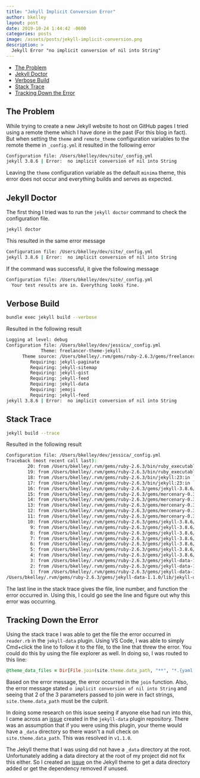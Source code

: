 ```yaml
---
title: "Jekyll Implicit Conversion Error"
author: bkelley
layout: post
date: 2019-10-24 1:44:42 -0600
categories: posts
image: /assets/posts/jekyll-implicit-conversion.png
description: >
  Jekyll Error "no implicit conversion of nil into String"
---
```


- [The Problem](#the-problem)
- [Jekyll Doctor](#jekyll-doctor)
- [Verbose Build](#verbose-build)
- [Stack Trace](#stack-trace)
- [Tracking Down the Error](#tracking-down-the-error)

## The Problem

While trying to create a new Jekyll website to host on GitHub pages I tried using a remote theme which I have done in the past (For this blog in fact). But when setting the `theme` and `remote_theme` configuration variables to the remote theme in `_config.yml` it resulted in the following error

```bash
Configuration file: /Users/bkelley/dev/site/_config.yml
jekyll 3.8.6 | Error:  no implicit conversion of nil into String
```

Leaving the `theme` configuration variable as the default `minima` theme, this error does not occur and everything builds and serves as expected.

## Jekyll Doctor

The first thing I tried was to run the `jekyll doctor` command to check the configuration file.

```bash
jekyll doctor
```

This resulted in the same error message

```bash
Configuration file: /Users/bkelley/dev/site/_config.yml
jekyll 3.8.6 | Error:  no implicit conversion of nil into String
```

If the command was successful, it give the following message

```bash
Configuration file: /Users/bkelley/dev/site/_config.yml
  Your test results are in. Everything looks fine.
```

## Verbose Build

```bash
bundle exec jekyll build --verbose
```

Resulted in the following result

```bash
Logging at level: debug
Configuration file: /Users/bkelley/dev/jessica/_config.yml
             Theme: freelancer-theme-jekyll
      Theme source: /Users/bkelley/.rvm/gems/ruby-2.6.3/gems/freelancer-theme-jekyll-1.0.0
         Requiring: jekyll-paginate
         Requiring: jekyll-sitemap
         Requiring: jekyll-gist
         Requiring: jekyll-feed
         Requiring: jekyll-data
         Requiring: jemoji
         Requiring: jekyll-feed
jekyll 3.8.6 | Error:  no implicit conversion of nil into String
```

## Stack Trace

```bash
jekyll build --trace
```

Resulted in the following result

```bash
Configuration file: /Users/bkelley/dev/jessica/_config.yml
Traceback (most recent call last):
        20: from /Users/bkelley/.rvm/gems/ruby-2.6.3/bin/ruby_executable_hooks:24:in `<main>`
        19: from /Users/bkelley/.rvm/gems/ruby-2.6.3/bin/ruby_executable_hooks:24:in `eval`
        18: from /Users/bkelley/.rvm/gems/ruby-2.6.3/bin/jekyll:23:in `<main>`
        17: from /Users/bkelley/.rvm/gems/ruby-2.6.3/bin/jekyll:23:in `load`
        16: from /Users/bkelley/.rvm/gems/ruby-2.6.3/gems/jekyll-3.8.6/exe/jekyll:15:in `<top (required)>`
        15: from /Users/bkelley/.rvm/gems/ruby-2.6.3/gems/mercenary-0.3.6/lib/mercenary.rb:19:in `program`
        14: from /Users/bkelley/.rvm/gems/ruby-2.6.3/gems/mercenary-0.3.6/lib/mercenary/program.rb:42:in `go`
        13: from /Users/bkelley/.rvm/gems/ruby-2.6.3/gems/mercenary-0.3.6/lib/mercenary/command.rb:220:in `execute`
        12: from /Users/bkelley/.rvm/gems/ruby-2.6.3/gems/mercenary-0.3.6/lib/mercenary/command.rb:220:in `each`
        11: from /Users/bkelley/.rvm/gems/ruby-2.6.3/gems/mercenary-0.3.6/lib/mercenary/command.rb:220:in `block in execute`
        10: from /Users/bkelley/.rvm/gems/ruby-2.6.3/gems/jekyll-3.8.6/lib/jekyll/commands/build.rb:18:in `block (2 levels) in init_with_program`
         9: from /Users/bkelley/.rvm/gems/ruby-2.6.3/gems/jekyll-3.8.6/lib/jekyll/commands/build.rb:30:in `process`
         8: from /Users/bkelley/.rvm/gems/ruby-2.6.3/gems/jekyll-3.8.6/lib/jekyll/commands/build.rb:30:in `new`
         7: from /Users/bkelley/.rvm/gems/ruby-2.6.3/gems/jekyll-3.8.6/lib/jekyll/site.rb:34:in `initialize`
         6: from /Users/bkelley/.rvm/gems/ruby-2.6.3/gems/jekyll-3.8.6/lib/jekyll/hooks.rb:102:in `trigger`
         5: from /Users/bkelley/.rvm/gems/ruby-2.6.3/gems/jekyll-3.8.6/lib/jekyll/hooks.rb:102:in `each`
         4: from /Users/bkelley/.rvm/gems/ruby-2.6.3/gems/jekyll-3.8.6/lib/jekyll/hooks.rb:103:in `block in trigger`
         3: from /Users/bkelley/.rvm/gems/ruby-2.6.3/gems/jekyll-data-1.1.0/lib/jekyll-data.rb:50:in `block in <top (required)>`
         2: from /Users/bkelley/.rvm/gems/ruby-2.6.3/gems/jekyll-data-1.1.0/lib/jekyll-data.rb:50:in `new`
         1: from /Users/bkelley/.rvm/gems/ruby-2.6.3/gems/jekyll-data-1.1.0/lib/jekyll-data/reader.rb:10:in `initialize`
/Users/bkelley/.rvm/gems/ruby-2.6.3/gems/jekyll-data-1.1.0/lib/jekyll-data/reader.rb:10:in `join`: no implicit conversion of nil into String (TypeError)
```

The last line in the stack trace gives the file, line number, and function the error occurred in. Using this, I could go see the line and figure out why this error was occurring.

## Tracking Down the Error

Using the stack trace I was able to get the file the error occurred in `reader.rb` in the `jekyll-data` plugin. Using VS Code, I was able to simply Cmd+click the line to follow it to the file, to the line that threw the error. You could do this by using the file explorer as well. In doing so, I was routed to this line:

```ruby
@theme_data_files = Dir[File.join(site.theme.data_path, "**", "*.{yaml,yml,json,csv,tsv}")]
```

Based on the error message, the error occurred in the `join` function. Also, the error message stated `o implicit conversion of nil into String` and seeing that 2 of the 3 parameters passed to join were in fact strings, `site.theme.data_path` must be the culprit.

In doing some research on this issue seeing if anyone else had run into this, I came across an [issue](https://github.com/ashmaroli/jekyll-data/issues/34) created in the `jekyll-data` plugin repository. There was an assumption that if you were using this plugin, your theme would have a `_data` directory so there wasn't a null check on `site.theme.data_path`. This was resolved in `v1.1.0`.

The Jekyll theme that I was using did not have a `_data` directory at the root. Unfortunately adding a data directory at the root of my project did not fix this either. So I created an [issue](https://github.com/jeromelachaud/freelancer-theme/issues/107) on the Jekyll theme to get a data directory added or get the dependency removed if unused.
